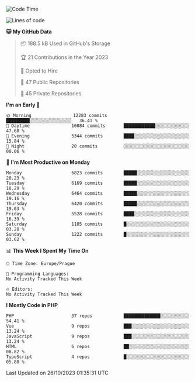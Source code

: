 <!--START_SECTION:waka-->
![Code Time](http://img.shields.io/badge/Code%20Time-1%2C583%20hrs%2058%20mins-blue)

![Lines of code](https://img.shields.io/badge/From%20Hello%20World%20I%27ve%20Written-10.9%20million%20lines%20of%20code-blue)

**🐱 My GitHub Data** 

> 📦 188.5 kB Used in GitHub's Storage 
 > 
> 🏆 21 Contributions in the Year 2023
 > 
> 💼 Opted to Hire
 > 
> 📜 47 Public Repositories 
 > 
> 🔑 45 Private Repositories 
 > 
**I'm an Early 🐤** 

```text
🌞 Morning                12283 commits       █████████░░░░░░░░░░░░░░░░   36.41 % 
🌆 Daytime                16084 commits       ████████████░░░░░░░░░░░░░   47.68 % 
🌃 Evening                5344 commits        ████░░░░░░░░░░░░░░░░░░░░░   15.84 % 
🌙 Night                  20 commits          ░░░░░░░░░░░░░░░░░░░░░░░░░   00.06 % 
```
📅 **I'm Most Productive on Monday** 

```text
Monday                   6823 commits        █████░░░░░░░░░░░░░░░░░░░░   20.23 % 
Tuesday                  6169 commits        █████░░░░░░░░░░░░░░░░░░░░   18.29 % 
Wednesday                6464 commits        █████░░░░░░░░░░░░░░░░░░░░   19.16 % 
Thursday                 6420 commits        █████░░░░░░░░░░░░░░░░░░░░   19.03 % 
Friday                   5528 commits        ████░░░░░░░░░░░░░░░░░░░░░   16.39 % 
Saturday                 1105 commits        █░░░░░░░░░░░░░░░░░░░░░░░░   03.28 % 
Sunday                   1222 commits        █░░░░░░░░░░░░░░░░░░░░░░░░   03.62 % 
```


📊 **This Week I Spent My Time On** 

```text
🕑︎ Time Zone: Europe/Prague

💬 Programming Languages: 
No Activity Tracked This Week

🔥 Editors: 
No Activity Tracked This Week
```

**I Mostly Code in PHP** 

```text
PHP                      37 repos            ██████████████░░░░░░░░░░░   54.41 % 
Vue                      9 repos             ███░░░░░░░░░░░░░░░░░░░░░░   13.24 % 
JavaScript               9 repos             ███░░░░░░░░░░░░░░░░░░░░░░   13.24 % 
HTML                     6 repos             ██░░░░░░░░░░░░░░░░░░░░░░░   08.82 % 
TypeScript               4 repos             █░░░░░░░░░░░░░░░░░░░░░░░░   05.88 % 
```




 Last Updated on 26/10/2023 01:35:31 UTC
<!--END_SECTION:waka-->
<!--
**AlexKratky/AlexKratky** is a ✨ _special_ ✨ repository because its `README.md` (this file) appears on your GitHub profile.

Here are some ideas to get you started:

- 🔭 I’m currently working on ...
- 🌱 I’m currently learning ...
- 👯 I’m looking to collaborate on ...
- 🤔 I’m looking for help with ...
- 💬 Ask me about ...
- 📫 How to reach me: ...
- 😄 Pronouns: ...
- ⚡ Fun fact: ...
-->
